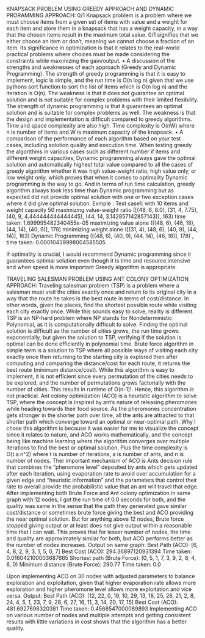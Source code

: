 KNAPSACK PROBLEM USING GREEDY APPROACH AND DYNAMIC PRORAMMING APPROACH:
0/1 Knapsack problem is a problem where we must choose items from a given set of items with value and a weight for each item and store them in a knapsack that has a weight capacity, in a way that the chosen items result in the maximum total value. 0/1 signifies that we either choose an item or don’t, meaning we cannot choose a fraction of an item. Its significance in optimization is that it relates to the real-world practical problems where choices must be made considering the constraints while maximizing the gain/output. 
 • A discussion of the strengths and weaknesses of each approach (Greedy and Dynamic Programming). 
The strength of greedy programming is that it is easy to implement, logic is simple, and the run time is O(n log n) given that we use pythons sort function to sort the list of items which is O(n log n) and the iteration is O(n). The weakness is that it does not guarantee an optimal solution and is not suitable for complex problems with their limited flexibility.
The strength of dynamic programming is that it guarantees an optimal solution and is suitable for complex problems as well. The weakness is that the design and implementation is difficult compared to greedy algorithms. Time and space complexity are also high. Time complexity is O(nW) where n is number of items and W is maximum capacity of the knapsack. 
• A comparison of the performance of each algorithm based on your test cases, including solution quality and execution time. 
When testing greedy the algorithms in various cases such as different number if items and different weight capacities, Dynamic programming always gave the optimal solution and automatically highest total value compared to all the cases of greedy algorithm whether it was high value-weight ratio, high value only, or low weight only, which proves that when it comes to optimality Dynamic programming is the way to go. And in terms of run time calculation, greedy algorithm always took less time than Dynamic programming but as expected did not provide optimal solution with one or two exception cases where it did give optimal solution. 
Exmple :
Test case1: with 10 items and weight capacity 50
maximizing value-weight ratio ([(48, 6, 8.0), (31, 4, 7.75), (40, 9, 4.444444444444445), (44, 14, 3.142857142857143)], 163) time taken: 1.699995482340455e-05
maximizing value alone ([(48, 6), (46, 18), (44, 14), (40, 9)], 178)
minimizing weight alone ([(31, 4), (48, 6), (40, 9), (44, 14)], 163)
Dynamic Programming ([(48, 6), (40, 9), (44, 14), (46, 18)], 178) , time taken: 0.00010439998004585505

If optimality is crucial, I would recommend Dynamic programming since it guarantees optimal solution even though it is time and resource intensive and when speed is more important Greedy algorithm is appropriate. 

TRAVELING SALESMAN PROBLEM USING ANT COLONY OPTIMIZATION APPROACH:
Traveling salesman problem (TSP) is a problem where a salesman must visit the cities exactly once and return to its original city in a way that the route he takes is the best route in terms of cost/distance. In other words, given the places, find the shortest possible route while visiting each city exactly once. 
While this sounds easy to solve, reality is different. TSP is an NP-hard problem where NP stands for Nondeterministic Polynomial, as it is computationally difficult to solve. Finding the optimal solution is difficult as the number of cities grows, the run time grows exponentially, but given the solution to TSP, verifying if the solution is optimal can be done efficiently in polynomial time. 
Brute force algorithm in simple term is a solution to TSP where all possible ways of visiting each city exactly once then returning to the starting city is explored then after computing and comparing the distance/cost for each route, it returns the best route (minimum distance/cost). While this algorithm is easy to implement, it is not efficient since every permutation of the cities needs to be explored, and the number of permutations grows factorially with the number of cities. This results in runtime of O(n-1)!. Hence, this algorithm is not practical.
Ant colony optimization (ACO) is a heuristic algorithm to solve TSP, where the concept is inspired by ant’s nature of releasing pheromones while heading towards their food source. As the pheromones concentration gets stronger in the shorter path over time, all the ants are attracted to that shorter path which converge toward an optimal or near-optimal path.
Why I chose this algorithm is because it was easier for me to visualize the concept since it relates to nature, and ACO works mathematically, and the concept being like machine learning where the algorithm converges over multiple iterations to find the best or optimal solution. Plus the time complexity is O(t.a.n^2) where t is number of iterations, a is number of ants, and n is number of nodes. 
Ther important mechanism of ACO is Ants decision rule that combines the “pheromone level” deposited by ants which gets updated after each iteration, using evaporation rate to avoid over accumulation for a given edge and “heuristic information” and the parameters that control their rate to overall provide the probabilistic value that an ant will travel that edge.
After implementing both Brute Force and Ant colony optimization in same graph with 12 nodes, I got the run time of 0.0 seconds for both, and the quality was same in the sense that the path they generated gave similar cost/distance or sometimes brute force giving the best and ACO providing the near optimal solution. But for anything above 12 nodes, Brute force stopped giving output or at least does not give output within a reasonable time that I can wait. This proves that for lesser number of nodes, the time and quality are approximately similar for both, but ACO performs better as the number of nodes increases. 
Output on same graph: 
Best Path (ACO): [6, 4, 8, 2, 9, 3, 1, 5, 0, 7]
Best Cost (ACO): 294.36897120931394
Time taken: 0.016042100003687665
Shortest path (Brute Force): (0, 5, 1, 7, 3, 9, 2, 8, 4, 6, 0)
Minimum distance (Brute Force): 290.77
Time taken: 0.0

Upon implementing ACO on 30 nodes with adjusted parameters to balance exploration and exploitation, given that higher evaporation rate allows more exploration and higher pheromone level allows more exploitation and vice versa.
Output:
Best Path (ACO): [12, 22, 0, 19, 10, 29, 13, 18, 25, 26, 21, 2, 8, 24, 4, 5, 1, 23, 7, 9, 28, 6, 27, 16, 11, 3, 14, 20, 17, 15]
Best Cost (ACO): 481.6927698320381
Time taken: 0.4568547000089893
Implementing ACO on various number of nodes and multiple attempts and getting consistent results with little variations in cost shows that the algorithm has a better quality.
